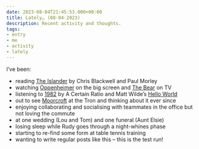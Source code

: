 ```yaml
---
date: 2023-08-04T21:45:53.000+00:00
title: Lately… (08-04-2023)
description: Recent activity and thoughts.
tags:
- entry
- me
- activity
- lately
---
```


I’ve been:

- reading [The Islander](https://blackwells.co.uk/bookshop/product/9781788705776) by Chris Blackwell and Paul Morley
- watching [Oppenheimer](https://www.imdb.com/title/tt15398776/) on the big screen and [The Bear](https://www.imdb.com/title/tt14452776/) on TV
- listening to [1982](https://www.discogs.com/release/26602412-A-Certain-Ratio-1982) by A Certain Ratio and Matt Wilde’s [Hello World](https://fuzzylogic.me/posts/matt-wilde-hello-world/)
- out to see [Moorcroft](https://www.tron.co.uk/shows/moorcroft-2/) at the Tron and thinking about it ever since
- enjoying collaborating and socialising with teammates in the office but not loving the commute
- at one wedding (Lou and Tom) and one funeral (Aunt Elsie)
- losing sleep while Rudy goes through a night-whines phase
- starting to re-find some form at table tennis training
- wanting to write regular posts like this – this is the test run!
